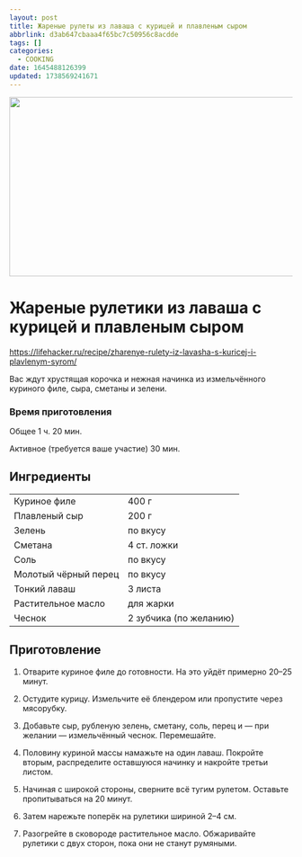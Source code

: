 ```yaml
---
layout: post
title: Жареные рулеты из лаваша с курицей и плавленым сыром
abbrlink: d3ab647cbaaa4f65bc7c50956c8acdde
tags: []
categories:
  - COOKING
date: 1645488126399
updated: 1738569241671
---
```


<img width="640" height="319" src="/resources/756b12aadb964578910afe13617c86aa.jpg" class="jop-noMdConv">

# Жареные рулетики из лаваша с курицей и плавленым сыром

<https://lifehacker.ru/recipe/zharenye-rulety-iz-lavasha-s-kuricej-i-plavlenym-syrom/>

Вас ждут хрустящая корочка и нежная начинка из измельчённого куриного филе, сыра, сметаны и зелени.

### Время приготовления

Общее 1 ч. 20 мин.

Активное (требуется ваше участие) 30 мин.

## Ингредиенты

|                      |                        |
| -------------------- | ---------------------- |
| Куриное филе         | 400 г                  |
| Плавленый сыр        | 200 г                  |
| Зелень               | по вкусу               |
| Сметана              | 4 ст. ложки            |
| Соль                 | по вкусу               |
| Молотый чёрный перец | по вкусу               |
| Тонкий лаваш         | 3 листа                |
| Растительное масло   | для жарки              |
| Чеснок               | 2 зубчика (по желанию) |

## Приготовление

1. Отварите куриное филе до готовности. На это уйдёт примерно 20–25 минут.

2. Остудите курицу. Измельчите её блендером или пропустите через мясорубку.

3. Добавьте сыр, рубленую зелень, сметану, соль, перец и — при желании — измельчённый чеснок. Перемешайте.

4. Половину куриной массы намажьте на один лаваш. Покройте вторым, распределите оставшуюся начинку и накройте третьи листом.

5. Начиная с широкой стороны, сверните всё тугим рулетом. Оставьте пропитываться на 20 минут.

6. Затем нарежьте поперёк на рулетики шириной 2–4 см.

7. Разогрейте в сковороде растительное масло. Обжаривайте рулетики с двух сторон, пока они не станут румяными.
